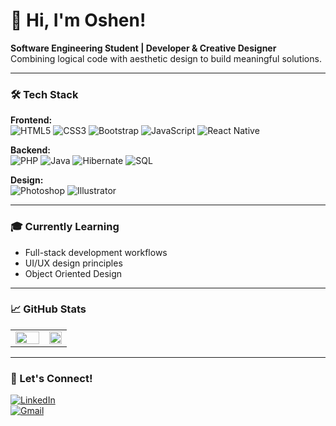 # 👋 Hi, I'm Oshen!  
**Software Engineering Student | Developer & Creative Designer**   
Combining logical code with aesthetic design to build meaningful solutions.  

---

### 🛠️ Tech Stack  

**Frontend:**  
![HTML5](https://img.shields.io/badge/HTML5-E34F26?style=flat&logo=html5&logoColor=white) ![CSS3](https://img.shields.io/badge/CSS3-1572B6?style=flat&logo=css3&logoColor=white) ![Bootstrap](https://img.shields.io/badge/Bootstrap-563D7C?style=flat&logo=bootstrap&logoColor=white) ![JavaScript](https://img.shields.io/badge/JavaScript-F7DF1E?style=flat&logo=javascript&logoColor=black) ![React Native](https://img.shields.io/badge/React%20Native-61DAFB?style=flat&logo=react&logoColor=black)  

**Backend:**  
![PHP](https://img.shields.io/badge/PHP-777BB4?style=flat&logo=php&logoColor=white) ![Java](https://img.shields.io/badge/Java-ED8B00?style=flat&logo=openjdk&logoColor=white) ![Hibernate](https://img.shields.io/badge/Hibernate-59666C?style=flat&logo=hibernate&logoColor=white) ![SQL](https://img.shields.io/badge/SQL-4479A1?style=flat&logo=mysql&logoColor=white)  

**Design:**  
![Photoshop](https://img.shields.io/badge/Adobe%20Photoshop-31A8FF?style=flat&logo=adobephotoshop&logoColor=white) ![Illustrator](https://img.shields.io/badge/Adobe%20Illustrator-FF9A00?style=flat&logo=adobeillustrator&logoColor=white)  

---

### 🎓 Currently Learning  
- Full-stack development workflows  
- UI/UX design principles  
- Object Oriented Design  

---

### 📈 GitHub Stats  
<table>  
  <tr>  
    <td width="60%" valign="top">  
      <img src="https://github-readme-stats.vercel.app/api?username=oshen03&show_icons=true&theme=radical&count_private=true" style="width: 100%">  
    </td>  
    <td width="40%" valign="top">  
      <img src="https://github-readme-stats.vercel.app/api/top-langs/?username=oshen03&hide=markdown,yaml,shell,scss&layout=donut-vertical&theme=radical&custom_title=Code%20Distribution&langs_count=10" style="width: 100%">  
    </td>  
  </tr>  
</table>  

---

### 🤝 Let's Connect!  
[![LinkedIn](https://img.shields.io/badge/LinkedIn-0077B5?style=flat&logo=linkedin&logoColor=white)](https://www.linkedin.com/in/oshen-sathsara03/)  
[![Gmail](https://img.shields.io/badge/Gmail-D14836?style=flat&logo=gmail&logoColor=white)](mailto:oshensathsara2003@gmail.com)  
